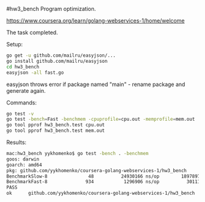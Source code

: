 #hw3_bench
Program optimization.

https://www.coursera.org/learn/golang-webservices-1/home/welcome

The task completed.

Setup:
```bash
go get -u github.com/mailru/easyjson/...
go install github.com/mailru/easyjson
cd hw3_bench
easyjson -all fast.go
```
easyjson throws error if package named "main" - rename package and generate again.

Commands:
```bash
go test -v
go test -bench=Fast -benchmem -cpuprofile=cpu.out -memprofile=mem.out
go tool pprof hw3_bench.test cpu.out
go tool pprof hw3_bench.test mem.out
```

Results:
```bash
mac:hw3_bench yykhomenko$ go test -bench . -benchmem
goos: darwin
goarch: amd64
pkg: github.com/yykhomenko/coursera-golang-webservices-1/hw3_bench
BenchmarkSlow-8               48          24930166 ns/op        18978971 B/op     195840 allocs/op
BenchmarkFast-8              934           1296906 ns/op          301110 B/op       3985 allocs/op
PASS
ok      github.com/yykhomenko/coursera-golang-webservices-1/hw3_bench   2.620s
```
